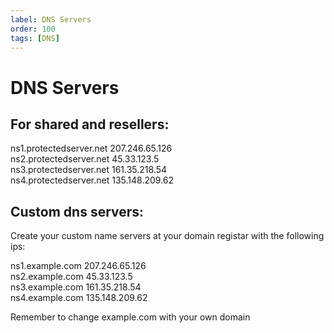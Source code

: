 ```yaml
---
label: DNS Servers
order: 100
tags: [DNS]
---
```

# DNS Servers
## For shared and resellers:

ns1.protectedserver.net 207.246.65.126\
ns2.protectedserver.net 45.33.123.5\
ns3.protectedserver.net 161.35.218.54\
ns4.protectedserver.net 135.148.209.62

## Custom dns servers:
Create your custom name servers at your domain registar with the following ips:

ns1.example.com 207.246.65.126\
ns2.example.com 45.33.123.5\
ns3.example.com 161.35.218.54\
ns4.example.com 135.148.209.62

Remember to change example.com with your own domain

